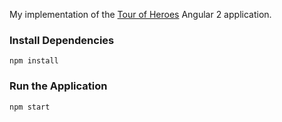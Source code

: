 My implementation of the [Tour of Heroes](https://angular.io/docs/ts/latest/tutorial/) Angular 2 application. 

### Install Dependencies
  `npm install`
  
### Run the  Application
  `npm start`
